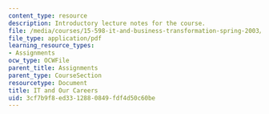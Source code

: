 ```yaml
---
content_type: resource
description: Introductory lecture notes for the course.
file: /media/courses/15-598-it-and-business-transformation-spring-2003/3cf7b9f8ed3312880849fdf4d50c60be_itandourcareers.pdf
file_type: application/pdf
learning_resource_types:
- Assignments
ocw_type: OCWFile
parent_title: Assignments
parent_type: CourseSection
resourcetype: Document
title: IT and Our Careers
uid: 3cf7b9f8-ed33-1288-0849-fdf4d50c60be
---
```

